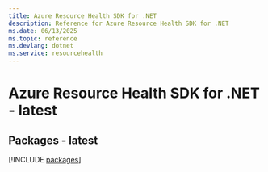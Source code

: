```yaml
---
title: Azure Resource Health SDK for .NET
description: Reference for Azure Resource Health SDK for .NET
ms.date: 06/13/2025
ms.topic: reference
ms.devlang: dotnet
ms.service: resourcehealth
---
```

# Azure Resource Health SDK for .NET - latest
## Packages - latest
[!INCLUDE [packages](resource-health-index.md)]